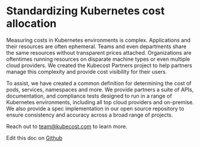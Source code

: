 Standardizing Kubernetes cost allocation
========================================

Measuring costs in Kubernetes environments is complex. Applications and their resources are often ephemeral.
Teams and even departments share the same resources without transparent prices attached.
Organizations are oftentimes running resources on disparate machine types or even multiple cloud providers.
We created the Kubecost Partners project to help partners manage this complexity and provide cost visibility for their users.

To assist, we have created a common definition for determining the cost of pods, services, namespaces and more.
We provide partners a suite of APIs, documentation, and compliance tests designed to run in a range of Kubernetes environments, including all top cloud providers and on-premise.
We also provide a spec implementation in our open source repository to ensure consistency and accuracy across a broad range of projects.

Reach out to <team@kubecost.com> to learn more.

Edit this doc on [Github](https://github.com/kubecost/docs/blob/master/partner-metrics.md)

<!--- {"article":"4407595975959","section":"4402815656599","permissiongroup":"1500001277122"} --->